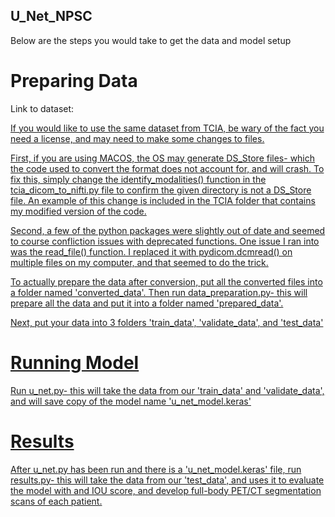 ## U_Net_NPSC
Below are the steps you would take to get the data and model setup

# Preparing Data
Link to dataset: <a href="https://doi.org/10.7937/gkr0-xv29">

If you would like to use the same dataset from TCIA, be wary of the fact you need a license, and may need to make some changes to files.

First, if you are using MACOS, the OS may generate DS_Store files- which the code used to convert the format does not account for, and will crash.
To fix this, simply change the identify_modalities() function in the tcia_dicom_to_nifti.py file to confirm the given directory is not a DS_Store file.
An example of this change is included in the TCIA folder that contains my modified version of the code.

Second, a few of the python packages were slightly out of date and seemed to course confliction issues with deprecated functions.
One issue I ran into was the read_file() function. I replaced it with pydicom.dcmread() on multiple files on my computer, and that seemed to do the trick.

To actually prepare the data after conversion, put all the converted files into a folder named 'converted_data'.
Then run data_preparation.py- this will prepare all the data and put it into a folder named 'prepared_data'.

Next, put your data into 3 folders 'train_data', 'validate_data', and 'test_data'

# Running Model

Run u_net.py- this will take the data from our 'train_data' and 'validate_data', and will save copy of the model name 'u_net_model.keras'

# Results

After u_net.py has been run and there is a 'u_net_model.keras' file, run results.py- this will take the data from our 'test_data', and uses it to evaluate
the model with and IOU score, and develop full-body PET/CT segmentation scans of each patient. 